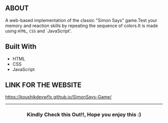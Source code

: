 ## ABOUT
A web-based implementation of the classic "Simon Says" game.Test your memory and reaction skills by repeating the sequence of colors.It is made using `HTML`, `CSS` and `JavaScript'.

## Built With
* HTML
* CSS
* JavaScript

## LINK FOR THE WEBSITE
https://koushikdevwflx.github.io/SimonSays-Game/

---
<h3 align="center">Kindly Check this Out!!, Hope you enjoy this :)</h3>
